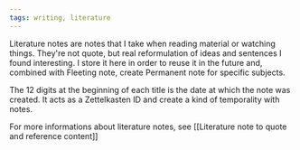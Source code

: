 ```yaml
---
tags: writing, literature
---
```


Literature notes are notes that I take when reading material or watching things. They're not quote, but real reformulation of ideas and sentences I found interesting. I store it here in order to reuse it in the future and, combined with Fleeting note, create Permanent note for specific subjects.

The 12 digits at the beginning of each title is the date at which the note was created. It acts as a Zettelkasten ID and create a kind of temporality with notes.

For more informations about literature notes, see [[Literature note to quote and reference content]]

